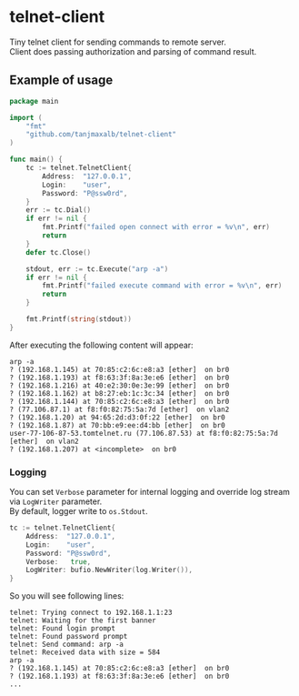 # telnet-client
Tiny telnet client for sending commands to remote server.  
Client does passing authorization and parsing of command result. 

## Example of usage
```Go
package main

import (
	"fmt"
	"github.com/tanjmaxalb/telnet-client"
)

func main() {
	tc := telnet.TelnetClient{
		Address:  "127.0.0.1",
		Login:    "user",
		Password: "P@ssw0rd",
	}
	err := tc.Dial()
	if err != nil {
		fmt.Printf("failed open connect with error = %v\n", err)
		return
	}
	defer tc.Close()

	stdout, err := tc.Execute("arp -a")
	if err != nil {
		fmt.Printf("failed execute command with error = %v\n", err)
		return
	}

	fmt.Printf(string(stdout))
}
```

After executing the following content will appear:

```
arp -a 
? (192.168.1.145) at 70:85:c2:6c:e8:a3 [ether]  on br0
? (192.168.1.193) at f8:63:3f:8a:3e:e6 [ether]  on br0
? (192.168.1.216) at 40:e2:30:0e:3e:99 [ether]  on br0
? (192.168.1.162) at b8:27:eb:1c:3c:34 [ether]  on br0
? (192.168.1.144) at 70:85:c2:6c:e8:a3 [ether]  on br0
? (77.106.87.1) at f8:f0:82:75:5a:7d [ether]  on vlan2
? (192.168.1.20) at 94:65:2d:d3:0f:22 [ether]  on br0
? (192.168.1.87) at 70:bb:e9:ee:d4:bb [ether]  on br0
user-77-106-87-53.tomtelnet.ru (77.106.87.53) at f8:f0:82:75:5a:7d [ether]  on vlan2
? (192.168.1.207) at <incomplete>  on br0
```

### Logging

You can set `Verbose` parameter for internal logging and override log stream via `LogWriter` parameter.  
By default, logger write to `os.Stdout`.  

```Go
tc := telnet.TelnetClient{
    Address:  "127.0.0.1",
    Login:    "user",
    Password: "P@ssw0rd",
    Verbose:   true,
	LogWriter: bufio.NewWriter(log.Writer()),
}
```

So you will see following lines:
```
telnet: Trying connect to 192.168.1.1:23
telnet: Waiting for the first banner
telnet: Found login prompt
telnet: Found password prompt
telnet: Send command: arp -a 
telnet: Received data with size = 584
arp -a 
? (192.168.1.145) at 70:85:c2:6c:e8:a3 [ether]  on br0
? (192.168.1.193) at f8:63:3f:8a:3e:e6 [ether]  on br0
...
```
